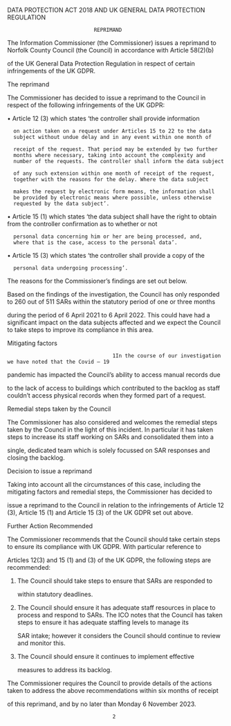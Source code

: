 DATA PROTECTION ACT 2018 AND UK GENERAL DATA
                       PROTECTION REGULATION

                                REPRIMAND

The Information Commissioner (the Commissioner) issues a reprimand to
Norfolk County Council (the Council) in accordance with Article 58(2)(b)

of the UK General Data Protection Regulation in respect of certain
infringements of the UK GDPR.

The reprimand

The Commissioner has decided to issue a reprimand to the Council in
respect of the following infringements of the UK GDPR:

   •  Article 12 (3) which states ‘the controller shall provide information

      on action taken on a request under Articles 15 to 22 to the data
      subject without undue delay and in any event within one month of

      receipt of the request. That period may be extended by two further
      months where necessary, taking into account the complexity and
      number of the requests. The controller shall inform the data subject

      of any such extension within one month of receipt of the request,
      together with the reasons for the delay. Where the data subject

      makes the request by electronic form means, the information shall
      be provided by electronic means where possible, unless otherwise
      requested by the data subject’.

   •  Article 15 (1) which states ‘the data subject shall have the right to
      obtain from the controller confirmation as to whether or not

      personal data concerning him or her are being processed, and,
      where that is the case, access to the personal data’.
   •  Article 15 (3) which states ‘the controller shall provide a copy of the

      personal data undergoing processing’.

The reasons for the Commissioner’s findings are set out below.

Based on the findings of the investigation, the Council has only responded
to 260 out of 511 SARs within the statutory period of one or three months

during the period of 6 April 2021 to 6 April 2022. This could have had a
significant impact on the data subjects affected and we expect the Council
to take steps to improve its compliance in this area.

Mitigating factors

                                      1In the course of our investigation we have noted that the Covid – 19
pandemic has impacted the Council’s ability to access manual records due

to the lack of access to buildings which contributed to the backlog as staff
couldn’t access physical records when they formed part of a request.

Remedial steps taken by the Council

The Commissioner has also considered and welcomes the remedial steps
taken by the Council in the light of this incident. In particular it has taken
steps to increase its staff working on SARs and consolidated them into a

single, dedicated team which is solely focussed on SAR responses and
closing the backlog.

Decision to issue a reprimand

Taking into account all the circumstances of this case, including the
mitigating factors and remedial steps, the Commissioner has decided to

issue a reprimand to the Council in relation to the infringements of Article
12 (3), Article 15 (1) and Article 15 (3) of the UK GDPR set out above.

Further Action Recommended

The Commissioner recommends that the Council should take certain steps
to ensure its compliance with UK GDPR. With particular reference to

Articles 12(3) and 15 (1) and (3) of the UK GDPR, the following steps are
recommended:

   1. The Council should take steps to ensure that SARs are responded to

      within statutory deadlines.
   2. The Council should ensure it has adequate staff resources in place
      to process and respond to SARs. The ICO notes that the Council has
      taken steps to ensure it has adequate staffing levels to manage its

      SAR intake; however it considers the Council should continue to
      review and monitor this.
   3. The Council should ensure it continues to implement effective

      measures to address its backlog.

The Commissioner requires the Council to provide details of the actions
taken to address the above recommendations within six months of receipt

of this reprimand, and by no later than Monday 6 November 2023.

                                      2
